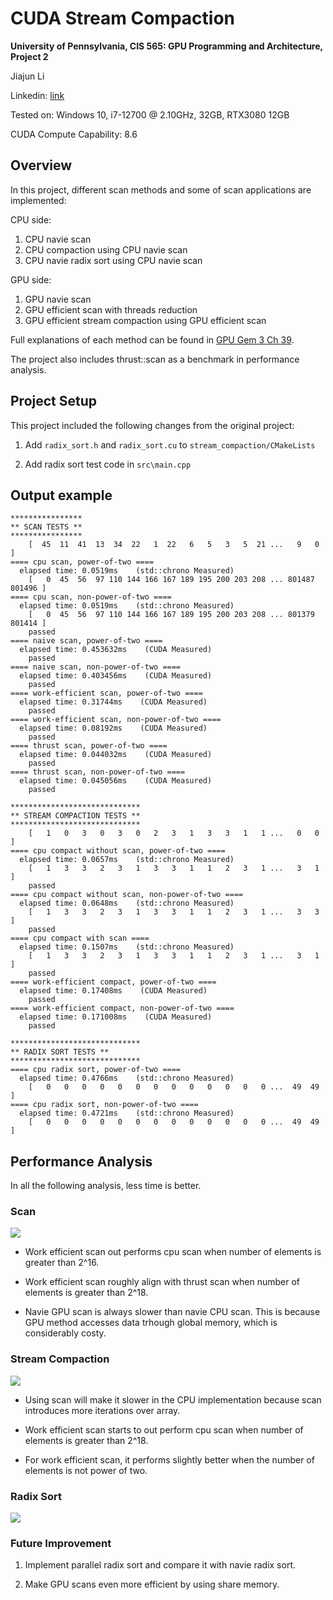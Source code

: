 CUDA Stream Compaction
======================

**University of Pennsylvania, CIS 565: GPU Programming and Architecture, Project 2**

Jiajun Li

Linkedin: [link](https://www.linkedin.com/in/jiajun-li-5063a4217/)

Tested on: Windows 10, i7-12700 @ 2.10GHz, 32GB, RTX3080 12GB

CUDA Compute Capability: 8.6

## **Overview**

In this project, different scan methods and some of scan applications are implemented:

CPU side:
  1. CPU navie scan
  2. CPU compaction using CPU navie scan
  3. CPU navie radix sort using CPU navie scan

GPU side:
  1. GPU navie scan
  2. GPU efficient scan with threads reduction
  3. GPU efficient stream compaction using GPU efficient scan

Full explanations of each method can be found in [GPU Gem 3 Ch 39](https://developer.nvidia.com/gpugems/gpugems3/part-vi-gpu-computing/chapter-39-parallel-prefix-sum-scan-cuda).

The project also includes thrust::scan as a benchmark in performance analysis.

## **Project Setup**

This project included the following changes from the original project:

1. Add ```radix_sort.h``` and ```radix_sort.cu``` to ```stream_compaction/CMakeLists```

2. Add radix sort test code in ```src\main.cpp```

## **Output example**

```
****************
** SCAN TESTS **
****************
    [  45  11  41  13  34  22   1  22   6   5   3   5  21 ...   9   0 ]
==== cpu scan, power-of-two ====
  elapsed time: 0.0519ms    (std::chrono Measured)
    [   0  45  56  97 110 144 166 167 189 195 200 203 208 ... 801487 801496 ]
==== cpu scan, non-power-of-two ====
  elapsed time: 0.0519ms    (std::chrono Measured)
    [   0  45  56  97 110 144 166 167 189 195 200 203 208 ... 801379 801414 ]
    passed
==== naive scan, power-of-two ====
  elapsed time: 0.453632ms    (CUDA Measured)
    passed
==== naive scan, non-power-of-two ====
  elapsed time: 0.403456ms    (CUDA Measured)
    passed
==== work-efficient scan, power-of-two ====
  elapsed time: 0.31744ms    (CUDA Measured)
    passed
==== work-efficient scan, non-power-of-two ====
  elapsed time: 0.08192ms    (CUDA Measured)
    passed
==== thrust scan, power-of-two ====
  elapsed time: 0.044032ms    (CUDA Measured)
    passed
==== thrust scan, non-power-of-two ====
  elapsed time: 0.045056ms    (CUDA Measured)
    passed

*****************************
** STREAM COMPACTION TESTS **
*****************************
    [   1   0   3   0   3   0   2   3   1   3   3   1   1 ...   0   0 ]
==== cpu compact without scan, power-of-two ====
  elapsed time: 0.0657ms    (std::chrono Measured)
    [   1   3   3   2   3   1   3   3   1   1   2   3   1 ...   3   1 ]
    passed
==== cpu compact without scan, non-power-of-two ====
  elapsed time: 0.0648ms    (std::chrono Measured)
    [   1   3   3   2   3   1   3   3   1   1   2   3   1 ...   3   3 ]
    passed
==== cpu compact with scan ====
  elapsed time: 0.1507ms    (std::chrono Measured)
    [   1   3   3   2   3   1   3   3   1   1   2   3   1 ...   3   1 ]
    passed
==== work-efficient compact, power-of-two ====
  elapsed time: 0.17408ms    (CUDA Measured)
    passed
==== work-efficient compact, non-power-of-two ====
  elapsed time: 0.171008ms    (CUDA Measured)
    passed

*****************************
** RADIX SORT TESTS **
*****************************
==== cpu radix sort, power-of-two ====
  elapsed time: 0.4766ms    (std::chrono Measured)
    [   0   0   0   0   0   0   0   0   0   0   0   0   0 ...  49  49 ]
==== cpu radix sort, non-power-of-two ====
  elapsed time: 0.4721ms    (std::chrono Measured)
    [   0   0   0   0   0   0   0   0   0   0   0   0   0 ...  49  49 ]
```


## **Performance Analysis**

In all the following analysis, less time is better.

### **Scan**

![](img/Scan.png)

* Work efficient scan out performs cpu scan when number of elements is greater than 2^16.

* Work efficient scan roughly align with thrust scan when number of elements is greater than 2^18.

* Navie GPU scan is always slower than navie CPU scan. This is because GPU method accesses data trhough global memory, which is considerably costy.


### **Stream Compaction**

![](img/StreamCompaction.png)

* Using scan will make it slower in the CPU implementation because scan introduces more iterations over array.

* Work efficient scan starts to out perform cpu scan when number of elements is greater than 2^18.

* For work efficient scan, it performs slightly better when the number of elements is not power of two.

### **Radix Sort**

![](img/RadixSort.png)

### **Future Improvement**

1. Implement parallel radix sort and compare it with navie radix sort.

2. Make GPU scans even more efficient by using share memory.


